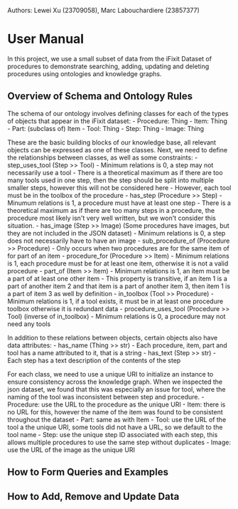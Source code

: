 Authors: Lewei Xu (23709058), Marc Labouchardiere (23857377)

# User Manual
In this project, we use a small subset of data from the iFixit Dataset of procedures to demonstrate searching, adding, updating and deleting procedures using ontologies and knowledge graphs.

## Overview of Schema and Ontology Rules
The schema of our ontology involves defining classes for each of the types of objects that appear in the iFixit dataset:
    - Procedure: Thing
    - Item: Thing
    - Part: (subclass of) Item 
    - Tool: Thing
    - Step: Thing
    - Image: Thing

These are the basic building blocks of our knowledge base, all relevant objects can be expressed as one of these classes. Next, we need to define the relationships between classes, as well as some constraints:
    - step_uses_tool (Step >> Tool)
        - Minimum relations is 0, a step may not necessarily use a tool
        - There is a theoretical maximum as if there are too many tools used in one step, then the step should be split into multiple smaller steps, however this will not be considered here
        - However, each tool must be in the toolbox of the procedure
    - has_step (Procedure >> Step)
        - Minumum relations is 1, a procedure must have at least one step
        - There is a theoretical maximum as if there are too many steps in a procedure, the procedure most likely isn't very well written, but we won't consider this situation.
    - has_image (Step >> Image) (Some procedures have images, but they are not included in the JSON dataset)
        - Minimum relations is 0, a step does not necessarily have to have an image
    - sub_procedure_of (Procedure >> Procedure)
        - Only occurs when two procedures are for the same item of for part of an item
    - procedure_for (Procedure >> Item)
        - Minimum relations is 1, each procedure must be for at least one item, otherwise it is not a valid procedure
    - part_of (Item >> Item)
        - Minimum relations is 1, an item must be a part of at least one other item
        - This property is transitive, if an item 1 is a part of another item 2 and that item is a part of another item 3, then item 1 is a part of item 3 as well by definition
    - in_toolbox (Tool >> Procedure)
        - Minimum relations is 1, if a tool exists, it must be in at least one procedure toolbox otherwise it is redundant data
    - procedure_uses_tool (Procedure >> Tool) (inverse of in_toolbox)
        - Minimum relations is 0, a procedure may not need any tools

In addition to these relations between objects, certain objects also have data attributes:
    - has_name (Thing >> str)
        - Each procedure, item, part and tool has a name attributed to it, that is a string
    - has_text (Step >> str)
        - Each step has a text description of the contents of the step

For each class, we need to use a unique URI to initialize an instance to ensure consistency across the knowledge graph. When we inspected the json dataset, we found that this was especially an issue for tool, where the naming of the tool was inconsistent between step and procedure.
    - Procedure: use the URL to the procedure as the unique URI
    - Item: there is no URL for this, however the name of the item was found to be consistent throughout the dataset
    - Part: same as with Item
    - Tool: use the URL of the tool a the unique URI, some tools did not have a URL, so we default to the tool name
    - Step: use the unique step ID associated with each step, this allows multiple procedures to use the same step without duplicates
    - Image: use the URL of the image as the unique URI

## How to Form Queries and Examples

## How to Add, Remove and Update Data